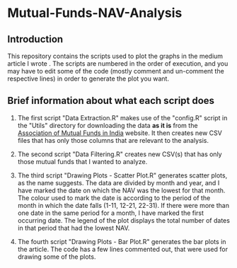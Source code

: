 # Mutual-Funds-NAV-Analysis

## Introduction

This repository contains the scripts used to plot the graphs in the medium
article I wrote <here>. The scripts are numbered in the order of execution, and
you may have to edit some of the code (mostly comment and un-comment the respective
lines) in order to generate the plot you want.

## Brief information about what each script does

1.  The first script "Data Extraction.R" makes use of the "config.R" script in
    the "Utils" directory for downloading the data **as it is** from the
    [Association of Mutual Funds in India](https://www.amfiindia.com/nav-history-download)
    website. It then creates new CSV files that has only those columns that are
    relevant to the analysis.

2.  The second script "Data Filtering.R" creates new CSV(s) that has only those
    mutual funds that I wanted to analyze.

3.  The third script "Drawing Plots - Scatter Plot.R" generates scatter plots, as
    the name suggests. The data are divided by month and year, and I have marked
    the date on which the NAV was the lowest for that month. The colour used to
    mark the date is according to the period of the month in which the date falls
    (1-11, 12-21, 22-31). If there were more than one date in the same period for
    a month, I have marked the first occurring date. The legend of the plot
    displays the total number of dates in that period that had the lowest NAV.

4.  The fourth script "Drawing Plots - Bar Plot.R" generates the bar plots in the
    article. The code has a few lines commented out, that were used for drawing
    some of the plots.
